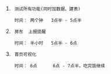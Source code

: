 1.      测试所有功能(同时加数据、建表)

        时间： 两个钟   3点半 - 5点半



2.      房东  上报提醒

        时间： 半小时   5点半 - 6点         
        
          


3.      首页可视化

        时间： 6点      6点 - 7点半，吃完饭继续